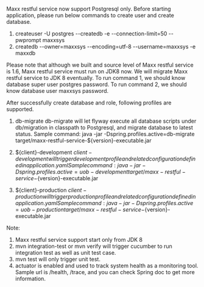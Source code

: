 Maxx restful service now support Postgresql only. Before starting application, please run below commands to create user and create database.
1) createuser -U postgres --createdb -e --connection-limit=50 --pwprompt maxxsys
2) createdb --owner=maxxsys --encoding=utf-8  --username=maxxsys -e maxxdb

Please note that although we built and source level of Maxx restful service is 1.6, Maxx restful service must run on JDK8 now. We will migrate
Maxx restful service to JDK 8 eventually.
To run command 1, we should know database super user postgres password. To run command 2, we should know database user maxxsys password.

After successfully create database and role, following profiles are supported.

1) db-migrate
db-migrate will let flyway execute all database scripts under db/migration in classpath to Postgresql, and migrate database to latest status.
Sample command:
java -jar -Dspring.profiles.active=db-migrate target/maxx-restful-service-${version}-executable.jar

2) ${client}-development
${client}-development will trigger development profile and related configuration defined in application.yaml
Sample command:
java -jar -Dspring.profiles.active=uob-development target/maxx-restful-service-${version}-executable.jar

3) ${client}-production
${client}-production will trigger production profile and related configuration defined in application.yaml
Sample command:
java -jar -Dspring.profiles.active=uob-production target/maxx-restful-service-${version}-executable.jar

Note:
1) Maxx restful service support start only from JDK 8
2) mvn integration-test or mvn verify will trigger cucumber to run integration test as well as unit test case.
3) mvn test will only trigger unit test.
4) actuator is enabled and used to track system health as a monitoring tool. Sample url is /health, /trace, and you can check Spring doc to get more information.
